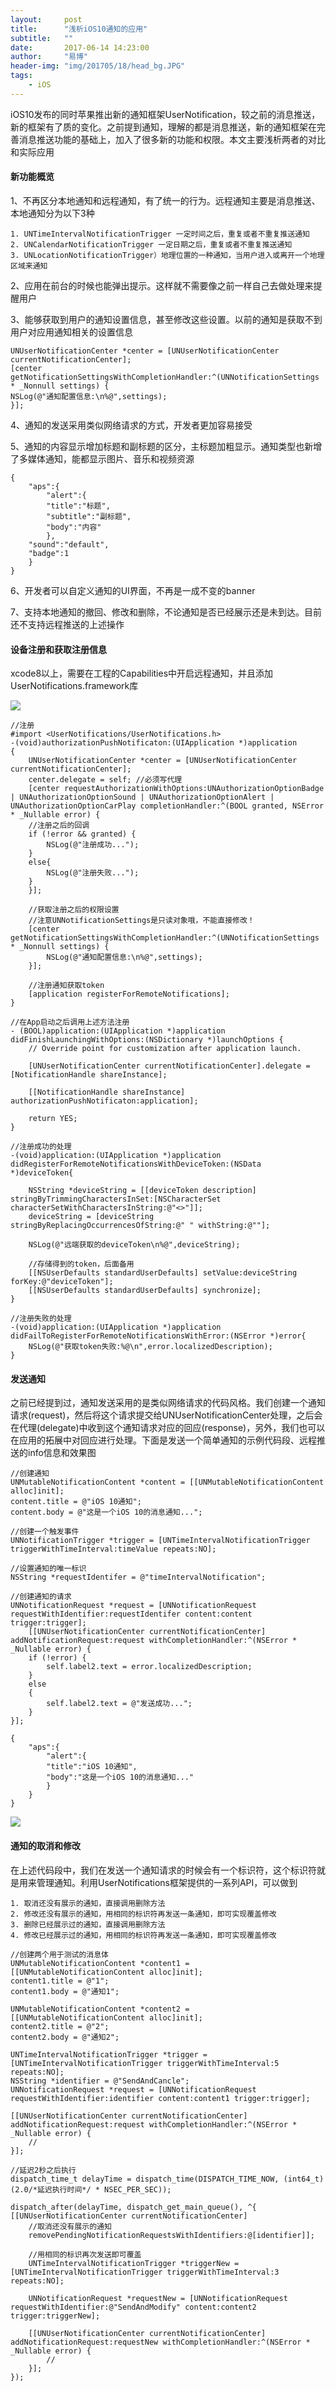 ```yaml
---
layout:     post
title:      "浅析iOS10通知的应用"
subtitle:   ""
date:       2017-06-14 14:23:00
author:     "易博"
header-img: "img/201705/18/head_bg.JPG"
tags:
    - iOS
---
```


iOS10发布的同时苹果推出新的通知框架UserNotification，较之前的消息推送，新的框架有了质的变化。之前提到通知，理解的都是消息推送，新的通知框架在完善消息推送功能的基础上，加入了很多新的功能和权限。本文主要浅析两者的对比和实际应用

#### 新功能概览

1、不再区分本地通知和远程通知，有了统一的行为。远程通知主要是消息推送、本地通知分为以下3种

    1. UNTimeIntervalNotificationTrigger 一定时间之后，重复或者不重复推送通知
    2. UNCalendarNotificationTrigger 一定日期之后，重复或者不重复推送通知
    3. UNLocationNotificationTrigger）地理位置的一种通知，当用户进入或离开一个地理区域来通知

2、应用在前台的时候也能弹出提示。这样就不需要像之前一样自己去做处理来提醒用户

3、能够获取到用户的通知设置信息，甚至修改这些设置。以前的通知是获取不到用户对应用通知相关的设置信息

```
UNUserNotificationCenter *center = [UNUserNotificationCenter currentNotificationCenter];  
[center getNotificationSettingsWithCompletionHandler:^(UNNotificationSettings * _Nonnull settings) {  
NSLog(@"通知配置信息:\n%@",settings);  
}];
```

4、通知的发送采用类似网络请求的方式，开发者更加容易接受

5、通知的内容显示增加标题和副标题的区分，主标题加粗显示。通知类型也新增了多媒体通知，能都显示图片、音乐和视频资源

```
{  
    "aps":{  
        "alert":{  
        "title":"标题",  
        "subtitle":"副标题",  
        "body":"内容"  
        },  
    "sound":"default",  
    "badge":1  
    }  
} 
```

6、开发者可以自定义通知的UI界面，不再是一成不变的banner

7、支持本地通知的撤回、修改和删除，不论通知是否已经展示还是未到达。目前还不支持远程推送的上述操作

#### 设备注册和获取注册信息

xcode8以上，需要在工程的Capabilities中开启远程通知，并且添加UserNotifications.framework库

![](http://www.xttxqjfg.cn/img/201706/14/14001.png)

```
//注册
#import <UserNotifications/UserNotifications.h>
-(void)authorizationPushNotificaton:(UIApplication *)application  
{  
    UNUserNotificationCenter *center = [UNUserNotificationCenter currentNotificationCenter];  
    center.delegate = self; //必须写代理  
    [center requestAuthorizationWithOptions:UNAuthorizationOptionBadge | UNAuthorizationOptionSound | UNAuthorizationOptionAlert | UNAuthorizationOptionCarPlay completionHandler:^(BOOL granted, NSError * _Nullable error) {  
    //注册之后的回调  
    if (!error && granted) {  
        NSLog(@"注册成功...");  
    }  
    else{  
        NSLog(@"注册失败...");  
    }  
    }];  

    //获取注册之后的权限设置  
    //注意UNNotificationSettings是只读对象哦，不能直接修改！  
    [center getNotificationSettingsWithCompletionHandler:^(UNNotificationSettings * _Nonnull settings) {  
        NSLog(@"通知配置信息:\n%@",settings);  
    }];  

    //注册通知获取token  
    [application registerForRemoteNotifications];  
}
```

```
//在App启动之后调用上述方法注册
- (BOOL)application:(UIApplication *)application didFinishLaunchingWithOptions:(NSDictionary *)launchOptions {  
    // Override point for customization after application launch.   

    [UNUserNotificationCenter currentNotificationCenter].delegate = [NotificationHandle shareInstance];  

    [[NotificationHandle shareInstance] authorizationPushNotificaton:application];  

    return YES;  
} 

//注册成功的处理
-(void)application:(UIApplication *)application didRegisterForRemoteNotificationsWithDeviceToken:(NSData *)deviceToken{  

    NSString *deviceString = [[deviceToken description] stringByTrimmingCharactersInSet:[NSCharacterSet characterSetWithCharactersInString:@"<>"]];  
    deviceString = [deviceString stringByReplacingOccurrencesOfString:@" " withString:@""];  

    NSLog(@"远端获取的deviceToken\n%@",deviceString);  

    //存储得到的token，后面备用  
    [[NSUserDefaults standardUserDefaults] setValue:deviceString forKey:@"deviceToken"];  
    [[NSUserDefaults standardUserDefaults] synchronize];  
}  

//注册失败的处理
-(void)application:(UIApplication *)application didFailToRegisterForRemoteNotificationsWithError:(NSError *)error{  
    NSLog(@"获取token失败:%@\n",error.localizedDescription);  
}
```

#### 发送通知

之前已经提到过，通知发送采用的是类似网络请求的代码风格。我们创建一个通知请求(request)，然后将这个请求提交给UNUserNotificationCenter处理，之后会在代理(delegate)中收到这个通知请求对应的回应(response)，另外，我们也可以在应用的拓展中对回应进行处理。下面是发送一个简单通知的示例代码段、远程推送的info信息和效果图

```
//创建通知  
UNMutableNotificationContent *content = [[UNMutableNotificationContent alloc]init];  
content.title = @"iOS 10通知";  
content.body = @"这是一个iOS 10的消息通知...";  

//创建一个触发事件  
UNNotificationTrigger *trigger = [UNTimeIntervalNotificationTrigger triggerWithTimeInterval:timeValue repeats:NO];  

//设置通知的唯一标识  
NSString *requestIdentifer = @"timeIntervalNotification";  

//创建通知的请求  
UNNotificationRequest *request = [UNNotificationRequest requestWithIdentifier:requestIdentifer content:content trigger:trigger];  
    [[UNUserNotificationCenter currentNotificationCenter] addNotificationRequest:request withCompletionHandler:^(NSError * _Nullable error) {  
    if (!error) {  
        self.label2.text = error.localizedDescription;  
    }  
    else  
    {  
        self.label2.text = @"发送成功...";  
    }  
}];

{  
    "aps":{  
        "alert":{  
        "title":"iOS 10通知",  
        "body":"这是一个iOS 10的消息通知..."  
        }  
    }  
}
```

![](http://www.xttxqjfg.cn/img/201706/14/14002.png)

#### 通知的取消和修改

在上述代码段中，我们在发送一个通知请求的时候会有一个标识符，这个标识符就是用来管理通知。利用UserNotifications框架提供的一系列API，可以做到

    1. 取消还没有展示的通知，直接调用删除方法
    2. 修改还没有展示的通知，用相同的标识符再发送一条通知，即可实现覆盖修改
    3. 删除已经展示过的通知，直接调用删除方法
    4. 修改已经展示过的通知，用相同的标识符再发送一条通知，即可实现覆盖修改

```
//创建两个用于测试的消息体  
UNMutableNotificationContent *content1 = [[UNMutableNotificationContent alloc]init];  
content1.title = @"1";  
content1.body = @"通知1";  

UNMutableNotificationContent *content2 = [[UNMutableNotificationContent alloc]init];  
content2.title = @"2";  
content2.body = @"通知2";
  
UNTimeIntervalNotificationTrigger *trigger = [UNTimeIntervalNotificationTrigger triggerWithTimeInterval:5 repeats:NO];  
NSString *identifier = @"SendAndCancle";  
UNNotificationRequest *request = [UNNotificationRequest requestWithIdentifier:identifier content:content1 trigger:trigger];  

[[UNUserNotificationCenter currentNotificationCenter] addNotificationRequest:request withCompletionHandler:^(NSError * _Nullable error) {  
    //  
}];  

//延迟2秒之后执行  
dispatch_time_t delayTime = dispatch_time(DISPATCH_TIME_NOW, (int64_t)(2.0/*延迟执行时间*/ * NSEC_PER_SEC));  

dispatch_after(delayTime, dispatch_get_main_queue(), ^{  
[[UNUserNotificationCenter currentNotificationCenter] 
    //取消还没有展示的通知
    removePendingNotificationRequestsWithIdentifiers:@[identifier]];  

    //用相同的标识再次发送即可覆盖  
    UNTimeIntervalNotificationTrigger *triggerNew = [UNTimeIntervalNotificationTrigger triggerWithTimeInterval:3 repeats:NO];  

    UNNotificationRequest *requestNew = [UNNotificationRequest requestWithIdentifier:@"SendAndModify" content:content2 trigger:triggerNew];  

    [[UNUserNotificationCenter currentNotificationCenter] addNotificationRequest:requestNew withCompletionHandler:^(NSError * _Nullable error) {  
        //  
    }];
});
```




